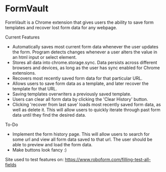 # FormVault
FormVault is a Chrome extension that gives users the ability to save form templates and recover lost
form data for any webpage.

Current Features
  * Automatically saves most current form data whenever the user updates the form. Program detects changes whenever a user alters the value in an html input or select element.
  * Stores all data into chrome.storage.sync. Data persists across different browsers and devices,
  as long as the user has sync enabled for Chrome extensions. 
  * Recovers most recently saved form data for that particular URL. 
  * Allows users to save form data as a template, and later recover the template for that URL.
  * Saving templates overwriters a previously saved template. 
  * Users can clear all form data by clicking the 'Clear History' button. 
  * Clicking 'recover from last save' loads most recently saved form data, as well as delete it. This will allow users to quickly iterate through past form data until they find the desired data.

To-Do
* Implement the form history page. This will allow users to search for some url and view all form data saved to that url. The user should be able to preview and load the form data.
* Make buttons look fancy :)

Site used to test features on: https://www.roboform.com/filling-test-all-fields
